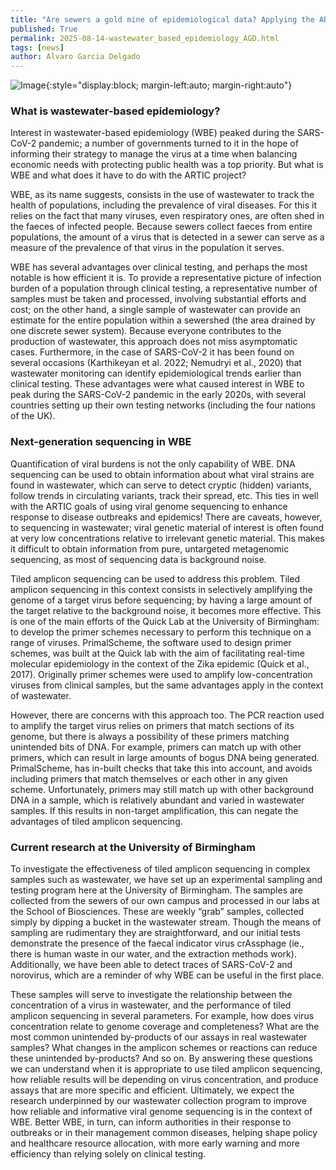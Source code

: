 ```yaml
---
title: "Are sewers a gold mine of epidemiological data? Applying the ARTIC approach to wastewater"
published: True
permalink: 2025-08-14-wastewater_based_epidemiology_AGD.html
tags: [news]
author: Alvaro Garcia Delgado
---
```


![Image](images/posts/2025-08-15_sampling_collage1.png){:style="display:block; margin-left:auto; margin-right:auto"}

### What is wastewater-based epidemiology?

Interest in wastewater-based epidemiology (WBE) peaked during the SARS-CoV-2 pandemic; a number of governments turned to it in the hope of informing their strategy to manage the virus at a time when balancing economic needs with protecting public health was a top priority. But what is WBE and what does it have to do with the ARTIC project?

WBE, as its name suggests, consists in  the use of wastewater to track the health of populations, including the prevalence of viral diseases. For this it relies on the fact that many viruses, even respiratory ones, are often shed in the faeces of infected people. Because sewers collect faeces from entire populations, the amount of a virus that is detected in a sewer can serve as a measure of the prevalence of that virus in the population it serves.

WBE has several advantages over clinical testing, and perhaps the most notable is how efficient it is. To provide a representative picture of infection burden of a population through clinical testing, a representative number of samples must be taken and processed, involving substantial efforts and cost; on the other hand, a single sample of wastewater can provide an estimate for the entire population within a sewershed (the area drained by one discrete sewer system). Because everyone contributes to the production of wastewater, this approach does not miss asymptomatic cases. Furthermore, in the case of SARS-CoV-2 it has been found on several occasions (Karthikeyan et al. 2022; Nemudryi et al., 2020) that wastewater monitoring can identify epidemiological trends earlier than clinical testing. These advantages were what caused interest in WBE to peak during the SARS-CoV-2 pandemic in the early 2020s, with several countries setting up their own testing networks (including the four nations of the UK).

### Next-generation sequencing in WBE

Quantification of viral burdens is not the only capability of WBE. DNA sequencing can be used to obtain information about what viral strains are found in wastewater, which can serve to detect cryptic (hidden) variants, follow trends in circulating variants, track their spread, etc. This ties in well with the ARTIC goals of using viral genome sequencing to enhance response to disease outbreaks and epidemics! There are caveats, however, to sequencing in wastewater; viral genetic material of interest is often found at very low concentrations relative to irrelevant genetic material. This makes it difficult to obtain information from pure, untargeted metagenomic sequencing, as most of sequencing data is background noise.

Tiled amplicon sequencing can be used to address this problem. Tiled amplicon sequencing in this context consists in selectively amplifying the genome of a target virus before sequencing; by having a large amount of the target relative to the background noise, it becomes more effective. This is one of the main efforts of the Quick Lab at the University of Birmingham: to develop the primer schemes necessary to perform this technique on a range of viruses. PrimalScheme, the software used to design primer schemes, was built at the Quick lab with the aim of facilitating real-time molecular epidemiology in the context of the Zika epidemic (Quick et al., 2017). Originally primer schemes were used to amplify low-concentration viruses from clinical samples, but the same advantages apply in the context of wastewater.

However, there are concerns with this approach too. The PCR reaction used to amplify the target virus relies on primers that match sections of its genome, but there is always a possibility of these primers matching unintended bits of DNA. For example, primers can match up with other primers, which can result in large amounts of bogus DNA being generated. PrimalScheme, has in-built checks that take this into account, and avoids including primers that match themselves or each other in any given scheme. Unfortunately, primers may still match up with other background DNA in a sample, which is relatively abundant and varied in wastewater samples. If this results in non-target amplification, this can negate the advantages of tiled amplicon sequencing.

### Current research at the University of Birmingham

To investigate the effectiveness of tiled amplicon sequencing in complex samples such as wastewater, we have set up an experimental sampling and testing program here at the University of Birmingham. The samples are collected from the sewers of our own campus and processed in our labs at the School of Biosciences. These are weekly “grab” samples, collected simply by dipping a bucket in the wastewater stream. Though the means of sampling are rudimentary they are straightforward, and our initial tests demonstrate the presence of the faecal indicator virus crAssphage (ie., there is human waste in our water, and the extraction methods work). Additionally, we have been able to detect traces of SARS-CoV-2 and norovirus, which are a reminder of why WBE can be useful in the first place.

These samples will serve to investigate the relationship between the concentration of a virus in wastewater, and the performance of tiled amplicon sequencing in several parameters. For example, how does virus concentration relate to genome coverage and completeness? What are the most common unintended by-products of our assays in real wastewater samples? What changes in the amplicon schemes or reactions can reduce these unintended by-products? And so on. By answering these questions we can understand when it is appropriate to use tiled amplicon sequencing, how reliable results will be depending on virus concentration, and produce assays that are more specific and efficient.
Ultimately, we expect the research underpinned by our wastewater collection program to improve how reliable and informative viral genome sequencing is in the context of WBE. Better WBE, in turn, can inform authorities in their response to outbreaks or in their management common diseases, helping shape policy and healthcare resource allocation, with more early warning and more efficiency than relying solely on clinical testing.

